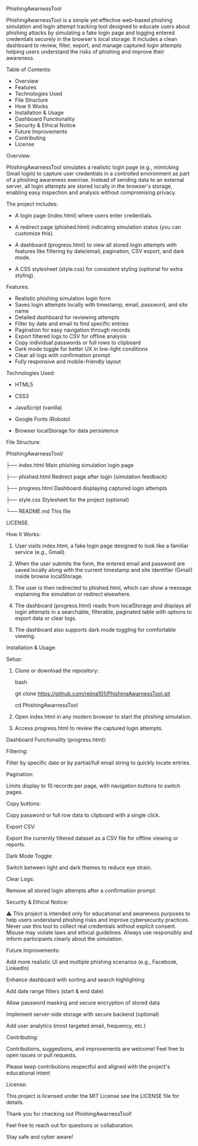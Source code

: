 PhishingAwarnessTool

PhishingAwarnessTool is a simple yet effective web-based phishing simulation and login attempt tracking tool designed to educate users about phishing attacks by simulating a fake login page and logging entered credentials securely in the browser's local storage. It includes a clean dashboard to review, filter, export, and manage captured login attempts helping users understand the risks of phishing and improve their awareness.

Table of Contents:

- Overview 
- Features
- Technologies Used
- File Structure
- How It Works
- Installation & Usage 
- Dashboard Functionality
- Security & Ethical Notice
- Future Improvements
- Contributing
- License

Overview:

PhishingAwarnessTool simulates a realistic login page (e.g., mimicking Gmail login) to capture user credentials in a controlled environment as part of a phishing awareness exercise. Instead of sending data to an external server, all login attempts are stored locally in the browser's storage, enabling easy inspection and analysis without compromising privacy.

The project includes:  

- A login page (index.html) where users enter credentials.
  
- A redirect page (phished.html) indicating simulation status (you can customize this).
  
- A dashboard (progress.html) to view all stored login attempts with features like filtering by date/email, pagination, CSV export, and dark mode.
   
- A CSS stylesheet (style.css) for consistent styling (optional for extra styling).

Features:

- Realistic phishing simulation login form  
- Saves login attempts locally with timestamp, email, password, and site name  
- Detailed dashboard for reviewing attempts  
- Filter by date and email to find specific entries  
- Pagination for easy navigation through records  
- Export filtered logs to CSV for offline analysis  
- Copy individual passwords or full rows to clipboard  
- Dark mode toggle for better UX in low-light conditions  
- Clear all logs with confirmation prompt  
- Fully responsive and mobile-friendly layout

Technologies Used:

- HTML5
  
- CSS3
  
- JavaScript (vanilla)
   
- Google Fonts (Roboto)
   
- Browser localStorage for data persistence

File Structure:

PhishingAwarnessTool/

├── index.html Main phishing simulation login page

├── phished.html  Redirect page after login (simulation feedback)

├── progress.html  Dashboard displaying captured login attempts

├── style.css  Stylesheet for the project (optional)

└── README.md  This file

LICENSE.

 How It Works:
 
1. User visits index.html, a fake login page designed to look like a familiar service (e.g., Gmail).
   
2. When the user submits the form, the entered email and password are saved locally along with the current timestamp and site identifier (Gmail) inside browse localStorage.
   
3. The user is then redirected to phished.html, which can show a message explaining the simulation or redirect elsewhere.
   
4. The dashboard (progress.html) reads from localStorage and displays all login attempts in a searchable, filterable, paginated table with options to export data or clear logs.
   
5. The dashboard also supports dark mode toggling for comfortable viewing.
   

Installation & Usage:

Setup:

1. Clone or download the repository:
   
   bash
   
   git clone https://github.com/rejina101/PhishingAwarnessTool.git
   
   cd PhishingAwarnessTool
   
2. Open index.html in any modern browser to start the phishing simulation.
   
3.  Access progress.html to review the captured login attempts.

Dashboard Functionality (progress.html):

Filtering:

Filter by specific date or by partial/full email string to quickly locate entries.

Pagination:

Limits display to 10 records per page, with navigation buttons to switch pages.

Copy buttons:

Copy password or full row data to clipboard with a single click.

Export CSV:

Export the currently filtered dataset as a CSV file for offline viewing or reports.

Dark Mode Toggle:

Switch between light and dark themes to reduce eye strain.

Clear Logs:

Remove all stored login attempts after a confirmation prompt.

Security & Ethical Notice:

⚠️ This project is intended only for educational and awareness purposes to help users understand phishing risks and improve cybersecurity practices. Never use this tool to collect real credentials without explicit consent. Misuse may violate laws and ethical guidelines.
Always use responsibly and inform participants clearly about the simulation.

Future Improvements:

Add more realistic UI and multiple phishing scenarios (e.g., Facebook, LinkedIn)

Enhance dashboard with sorting and search highlighting

Add date range filters (start & end date)

Allow password masking and secure encryption of stored data

Implement server-side storage with secure backend (optional)

Add user analytics (most targeted email, frequency, etc.)

Contributing:

Contributions, suggestions, and improvements are welcome! Feel free to open issues or pull requests.

Please keep contributions respectful and aligned with the project's educational intent

License:

This project is licensed under the MIT License  see the LICENSE file for details.

Thank you for checking out PhishingAwarnessTool!

Feel free to reach out for questions or collaboration.

Stay safe and cyber aware! 



